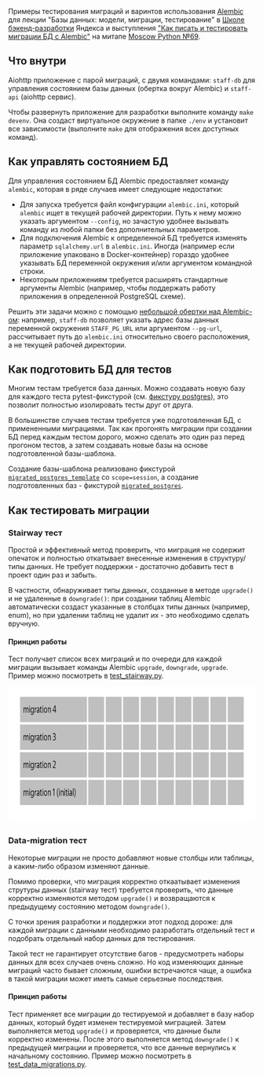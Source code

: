 Примеры тестирования миграций и варинтов использования [Alembic](https://alembic.sqlalchemy.org/en/latest/) для лекции "Базы данных: модели, миграции, тестирование" 
в [Школе бэкенд-разработки](https://yandex.ru/promo/academy/backend-school/) Яндекса и 
выступления ["Как писать и тестировать миграции БД с Alembic"](https://youtu.be/qrlTDNaUQ-Q?t=5650) 
на митапе [Moscow Python №69](https://events.yandex.ru/events/moscow-python-meetup-30-10-2019).

## Что внутри

Aiohttp приложение с парой миграций, с двумя командами: `staff-db` для управления состоянием базы данных (обертка вокруг Alembic) и `staff-api` (aiohttp сервис).

Чтобы развернуть приложение для разработки выполните команду `make devenv`. Она создаст виртуальное окружение в папке `./env` и установит все зависимости (выполните `make` для отображения всех доступных команд).

## Как управлять состоянием БД

Для управления состоянием БД Alembic предоставляет команду `alembic`, которая в ряде случаев имеет следующие недостатки:

* Для запуска требуется файл конфигурации `alembic.ini`, который `alembic` ищет в текущей рабочей директории. Путь к нему можно указать аргументом `--config`, но зачастую удобнее вызывать команду из любой папки без дополнительных параметров.
* Для подключения Alembic к определенной БД требуется изменять параметр `sqlalchemy.url` в `alembic.ini`. Иногда (например если приложение упаковано в Docker-контейнер) гораздо удобнее указывать БД переменной окружения и/или аргументом командной строки.
* Некоторым приложениям требуется расширять стандартные аргументы Alembic (например, чтобы поддержать работу приложения в определенной PostgreSQL схеме).  

Решить эти задачи можно с помощью [небольшой обертки над Alembic-ом](staff/db.py): например, `staff-db` позволяет указать адрес базы данных переменной окружения `STAFF_PG_URL` или аргументом `--pg-url`, рассчитывает путь до `alembic.ini` относительно своего расположения, а не текущей рабочей директории.

## Как подготовить БД для тестов

Многим тестам требуется база данных. Можно создавать новую базу для каждого теста pytest-фикстурой (см. [фикстуру postgres](tests/migrations/conftest.py#L8)), это позволит полностью изолировать тесты друг от друга.

В большинстве случаев тестам требуется уже подготовленная БД, с примененными миграциями. Так как прогонять миграции при создании БД перед каждым тестом дорого, можно сделать это один раз перед прогоном тестов, а затем создавать новые базы на основе подготовленной базы-шаблона.

Создание базы-шаблона реализовано фикстурой [`migrated_postgres_template`](tests/api/conftest.py#L10) со `scope=session`, а создание подготовленных баз - фикстурой [`migrated_postgres`](tests/api/conftest.py#L24).

## Как тестировать миграции 

### Stairway тест
Простой и эффективный метод проверить, что миграция не содержит опечаток и 
полностью откатывает внесенные изменения в структуру/типы данных. Не требует поддержки - 
достаточно добавить тест в проект один раз и забыть.

В частности, обнаруживает типы данных, созданные в методе `upgrade()` и не 
удаленные в `downgrade()`:  при создании таблиц Alembic автоматически создаст указанные в столбцах типы 
данных (например, enum), но при удалении таблиц не удалит их - это необходимо сделать вручную.

#### Принцип работы
Тест получает список всех миграций и по очереди для каждой миграции вызывает команды Alembic 
`upgrade`, `downgrade`, `upgrade`. Пример можно посмотреть в [test_stairway.py](tests/migrations/test_stairway.py).

<img src="assets/stairway.gif" width="800" height="277" alt="Stairway test">

### Data-migration тест
Некоторые миграции не просто добавляют новые столбцы или таблицы, а каким-либо 
образом изменяют данные. 

Помимо проверки, что миграция корректно откaатывает изменения струтуры данных (stairway тест) 
требуется проверить, что данные корректно изменяются методом `upgrade()` и 
возвращаются к предыдущему состоянию методом `downgrade()`.

С точки зрения разработки и поддержки этот подход дороже: для каждой миграции с данными 
необходимо разработать отдельный тест и подобрать отдельный набор данных для 
тестирования.

Такой тест не гарантирует отсутствие багов - предусмотреть наборы данных для всех 
случаев очень сложно. Но код изменяющих данные миграций часто бывает сложным, 
ошибки встречаются чаще, а ошибка в такой миграции может иметь самые серьезные последствия.

#### Принцип работы

Тест применяет все миграции до тестируемой и добавляет в базу набор данных, который будет изменен тестируемой миграцией.
Затем выполняется метод `upgrade()` и проверяется, что данные были корректно изменены. 
После этого выполняется метод `downgrade()` к предыдущей миграции и проверяется, что все данные вернулись к начальному состоянию.
Пример можно посмотреть в [test_data_migrations.py](tests/migrations/test_data_migrations.py).
